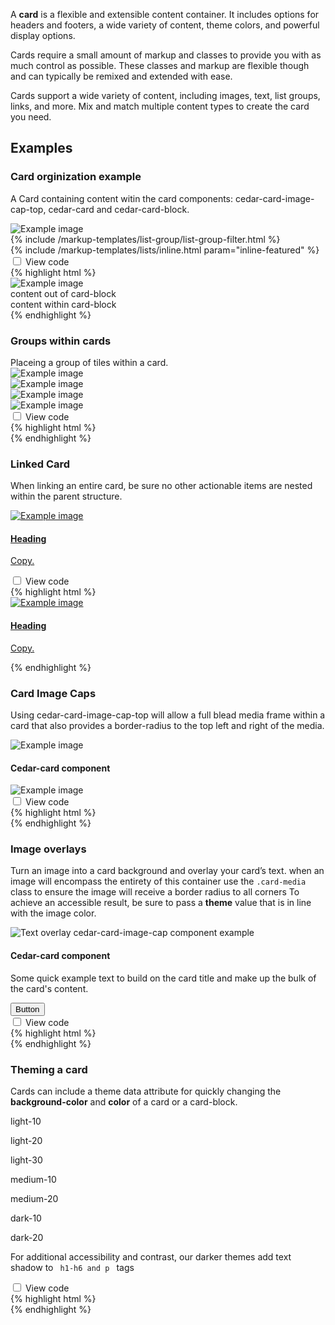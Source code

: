 <p>A <strong>card</strong> is a flexible and extensible content container. It includes options for headers and footers, a wide variety of content, theme colors, and powerful display options.</p>
<p>Cards require a small amount of markup and classes to provide you with as much control as possible. These classes and markup are flexible though and can typically be remixed and extended with ease.</p>
<p>Cards support a wide variety of content, including images, text, list groups, links, and more. Mix and match multiple content types to create the card you need.</p>
<h2>Examples</h2>

<article class="card vertical-push-lg">
    <section class="card-block card-block--top" data-theme="light-20">
        <h3 class="h4">Card orginization example</h3>
    </section>
    <section class="card-block"><p>A Card containing content witin the card components: cedar-card-image-cap-top, cedar-card and cedar-card-block.</p></section>
    <section class="card-block cedar-example">
        <article class="card">
            <section class="card-media-top media-frame ratio-3-4 portrait center">
                <img src="http://placehold.it/320x150" alt="Example image">
            </section>
            {% include /markup-templates/list-group/list-group-filter.html %}
            <section class="card-block text-xs-center">
            {% include /markup-templates/lists/inline.html param="inline-featured" %}
            </section>
        </article>
    </section>
    <div class="code-toggle--control checkbox toggle-show-hide text-xs-right" data-theme="light-20">
        <input
            type="checkbox"
            value=""
            id="checkboxroot-example"
            data-toggle="collapse"
            data-target="#root-example"
        >
        <label for="checkboxroot-example">View code</label>
    </div>
    <div class="collapse code-toggle--document" id="root-example" data-theme="light-20">
    {% highlight html %}
        <article class="card">
            <section class="card-media-top media-frame ratio-3-4 portrait center">
                <img src="http://placehold.it/320x150" alt="Example image">
            </section>
            content out of card-block
            <section class="card-block text-xs-center">
                content within card-block
            </section>
        </article>
    {% endhighlight %}
    </div>
</article>

<article class="card vertical-push-lg">
    <section class="card-block card-block--top" data-theme="light-20">
        <h3 class="h4">Groups within cards</h3>
    </section>
    <section class="card-block">Placeing a group of tiles within a card.</section>
    <section class="card-block cedar-example">
        <article class="card">
            <section class="card-media-top media-frame ratio-3-4 portrait center">
                <img src="http://placehold.it/320x150" alt="Example image">
            </section>
            <div class="group group-display-fixed">
                <div class="col-xs-4">
                    <section class="tile">
                        <div class="media-frame ratio-3-4 portrait center">
                            <img src="http://placehold.it/320x150" alt="Example image">
                        </div>
                    </section>
                </div>
                <div class="col-xs-4">
                    <section class="tile">
                        <div class="media-frame ratio-3-4 portrait center">
                            <img src="http://placehold.it/320x150" alt="Example image">
                        </div>
                    </section>
                </div>
                <div class="col-xs-4">
                    <section class="tile">
                        <div class="media-frame ratio-3-4 portrait center">
                            <img src="http://placehold.it/320x150" alt="Example image">
                        </div>
                    </section>
                </div>
            </div>
        </article>
    </section>
    <div class="code-toggle--control checkbox toggle-show-hide text-xs-right" data-theme="light-20">
        <input
            type="checkbox"
            value=""
            id="checkboxcard-group-example"
            data-toggle="collapse"
            data-target="#card-group-example"
        >
        <label for="checkboxcard-group-example">View code</label>
    </div>
    <div class="collapse code-toggle--document" id="card-group-example" data-theme="light-20">
    {% highlight html %}
    <article class="card">
        <section class="card-media-top"></section>
        <div class="group group-display-fixed">
            <div class="col-xs-4">
                <section class="tile"></section>
            </div>
            <div class="col-xs-4">
                <section class="tile"></section>
            </div>
            <div class="col-xs-4">
                <section class="tile"></section>
            </div>
        </div>
    </article>
    {% endhighlight %}
    </div>
</article>

<article class="card vertical-push-lg">
    <section class="card-block card-block--top" data-theme="light-20">
        <h3 class="h4">Linked Card</h3>
    </section>
    <section class="card-block">
        <p>When linking an entire card, be sure no other actionable items are nested within the parent structure.</p>
    </section>
    <section class="card-block cedar-example">
        <a href="#anchored-card-example" class="card" id="anchored-card-example">
            <section class="card-media-top media-frame ratio-3-4 portrait center">
                <img src="http://placehold.it/320x150" alt="Example image">
            </section>
            <section class="card-block">
                <h4>Heading</h4>
                <p>Copy.</p>
            </section>
        </a>
    </section>
    <div class="code-toggle--control checkbox toggle-show-hide text-xs-right" data-theme="light-20">
        <input
            type="checkbox"
            value=""
            id="checkboxcard-link-example"
            data-toggle="collapse"
            data-target="#card-link-example"
        >
        <label for="checkboxcard-link-example">View code</label>
    </div>
    <div class="collapse code-toggle--document" id="card-link-example" data-theme="light-20">
    {% highlight html %}
    <a href="#anchored-card-example" class="card">
        <section class="card-media-top media-frame ratio-3-4 portrait center">
            <img src="http://placehold.it/320x150" alt="Example image">
        </section>
        <section class="card-block">
            <h4>Heading</h4>
            <p>Copy.</p>
        </section>
    </a>
    {% endhighlight %}
    </div>
</article>

<article class="card vertical-push-lg">
    <section class="card-block card-block--top" data-theme="light-20">
        <h3 class="h4">Card Image Caps</h3>
    </section>
    <section class="card-block">
        <p>Using cedar-card-image-cap-top will allow a full blead media frame within a card that also provides a border-radius to the top left and right of the media.</p>
    </section>
    <section class="card-block cedar-example">
        <article class="card">
            <img class="card-media-top img-responsive" src="http://placehold.it/320x150" alt="Example image">
            <section class="card-block">
                <h4>Cedar-card component</h4>
            </section>
            <img class="card-media-bottom img-responsive" src="http://placehold.it/320x150" alt="Example image">
        </article>
    </section>
    <div class="code-toggle--control checkbox toggle-show-hide text-xs-right" data-theme="light-20">
        <input
            type="checkbox"
            value=""
            id="checkboxcard-img-cap-example"
            data-toggle="collapse"
            data-target="#card-img-cap-example"
        >
        <label for="checkboxcard-img-cap-example">View code</label>
    </div>
    <div class="collapse code-toggle--document" id="card-img-cap-example" data-theme="light-20">
    {% highlight html %}
    <article class="card">
        <img class="card-media-top img-responsive" />
        <section class="card-block"></section>
        <img class="card-media-bottom img-responsive" />
    </article>
    {% endhighlight %}
    </div>
</article>

<article class="card vertical-push-lg">
    <section class="card-block card-block--top" data-theme="light-20"><h3 class="h4">Image overlays</h3></section>
    <section class="card-block"><p>Turn an image into a card background and overlay your card’s text. when an image will encompass the entirety of this container use the <code>.card-media</code> class to ensure the image will receive a border radius to all corners To achieve an accessible result, be sure to pass a <strong>theme</strong> value that is in line with the image color.</p>
   </section>
    <section class="card-block cedar-example">
        <article class="card" data-theme="dark-10">
            <section class="card-media media-frame ratio-3-4 portrait center">
                <img src="http://www.rei.com/content/landing-pages/lets-camp/img/mark/lead.jpg" alt="Text overlay cedar-card-image-cap component example">
            </section>
            <section class="card-block media-overlay">
                <h4>Cedar-card component</h4>
                <p>Some quick example text to build on the card title and make up the bulk of the card's content.</p>
                <button class="btn btn-primary">Button</button>
            </section>
        </article>
    </section>
    <div class="code-toggle--control checkbox toggle-show-hide text-xs-right" data-theme="light-20">
        <input
            type="checkbox"
            value=""
            id="checkboximage-overlay-example"
            data-toggle="collapse"
            data-target="#image-overlay-example"
        >
        <label for="checkboximage-overlay-example">View code</label>
    </div>
    <div class="collapse code-toggle--document" id="image-overlay-example" data-theme="light-20">
    {% highlight html %}
    <article class="card" data-theme="dark-10">
        <section class="card-media media-frame ratio-3-4 portrait center">
        </section>
        <section class="card-block media-overlay">
        </section>
    </article>
    {% endhighlight %}
    </div>
</article>

<article class="card vertical-push-lg">
    <section class="card-block card-block--top" data-theme="light-20"><h3 class="h4">Theming a card</h3></section>
    <section class="card-block">
        <p>Cards can include a theme data attribute for quickly changing the <strong>background-color</strong> and <strong>color</strong> of a card or a card-block.</p>
    </section>
    <section class="cedar-example">
        <div class="group group-display-fixed group-gutter-open-10" data-example-id="card-background-variants" data-theme="light-20">
            <div class="col-xs-6 col-sm-4">
                <article class="card" data-theme='light-10'>
                    <div class="card-block">
                        <p>light-10</p>
                    </div>
                </article>
            </div>
            <div class="col-xs-6 col-sm-4">
                <article class="card" data-theme='light-20'>
                    <div class="card-block">
                        <p>light-20</p>
                    </div>
                </article>
            </div>
            <div class="col-xs-6 col-sm-4">
                <article class="card" data-theme='light-30'>
                    <div class="card-block">
                        <p>light-30</p>
                    </div>
                </article>
            </div>
            <div class="col-xs-6 col-sm-4">
                <article class="card" data-theme='medium-10'>
                    <div class="card-block">
                        <p>medium-10</p>
                    </div>
                </article>
            </div>
            <div class="col-xs-6 col-sm-4">
                <article class="card" data-theme='medium-20'>
                    <div class="card-block">
                        <p>medium-20</p>
                    </div>
                </article>
            </div>
            <div class="col-xs-6 col-sm-4">
                <article class="card" data-theme='dark-10'>
                    <div class="card-block">
                        <p>dark-10</p>
                    </div>
                </article>
            </div>
            <div class="col-xs-6 col-sm-4">
                <article class="card" data-theme='dark-20'>
                    <div class="card-block">
                        <p>dark-20</p>
                    </div>
                </article>
            </div>
        </div>
    </section>
    <section class="card-block bs-callout bs-callout-info">
        <p>For additional accessibility and contrast, our darker themes add text shadow to <code> h1-h6 and p </code> tags </p>
    </section>
    <div class="code-toggle--control checkbox toggle-show-hide text-xs-right" data-theme="light-20">
        <input
            type="checkbox"
            value=""
            id="checkboximage-theme-example"
            data-toggle="collapse"
            data-target="#image-theme-example"
        >
        <label for="checkboximage-theme-example">View code</label>
    </div>
    <div class="collapse code-toggle--document" id="image-theme-example" data-theme="light-20">
    {% highlight html %}
    <article class="card" data-theme='light-20'>
        <section class="card-block"></section>
    </article>
    {% endhighlight %}
    </div>
</article>
